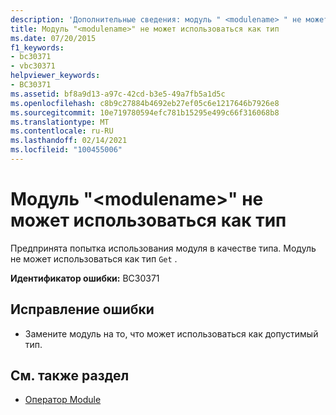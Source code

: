 ```yaml
---
description: 'Дополнительные сведения: модуль " <modulename> " не может использоваться как тип'
title: Модуль "<modulename>" не может использоваться как тип
ms.date: 07/20/2015
f1_keywords:
- bc30371
- vbc30371
helpviewer_keywords:
- BC30371
ms.assetid: bf8a9d13-a97c-42cd-b3e5-49a7fb5a1d5c
ms.openlocfilehash: c8b9c27884b4692eb27ef05c6e1217646b7926e8
ms.sourcegitcommit: 10e719780594efc781b15295e499c66f316068b8
ms.translationtype: MT
ms.contentlocale: ru-RU
ms.lasthandoff: 02/14/2021
ms.locfileid: "100455006"
---
```

# <a name="module-modulename-cannot-be-used-as-a-type"></a>Модуль "\<modulename>" не может использоваться как тип

Предпринята попытка использования модуля в качестве типа. Модуль не может использоваться как тип `Get` .  
  
 **Идентификатор ошибки:** BC30371  
  
## <a name="to-correct-this-error"></a>Исправление ошибки  
  
- Замените модуль на то, что может использоваться как допустимый тип.  
  
## <a name="see-also"></a>См. также раздел

- [Оператор Module](../language-reference/statements/module-statement.md)
